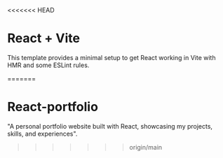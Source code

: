 <<<<<<< HEAD
# React + Vite

This template provides a minimal setup to get React working in Vite with HMR and some ESLint rules.

=======
# React-portfolio
"A personal portfolio website built with React, showcasing my projects, skills, and experiences".
>>>>>>> origin/main
